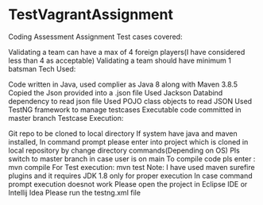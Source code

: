# TestVagrantAssignment
Coding Assessment Assignment
Test cases covered:

Validating a team can have a max of 4 foreign players(I have considered less than 4 as acceptable)
Validating a team should have minimum 1 batsman
Tech Used:

Code written in Java, used complier as Java 8 along with Maven 3.8.5
Copied the Json provided into a .json file
Used Jackson Databind dependency to read json file
Used POJO class objects to read JSON
Used TestNG framework to manage testcases
Executable code committed in master branch
Testcase Execution:

Git repo to be cloned to local directory
If system have java and maven installed, In command prompt please enter into project which is cloned in local repository by change directory commands(Depending on OS)
Pls switch to master branch in case user is on main
To compile code pls enter : mvn compile
For Test execution: mvn test Note: I have used maven surefire plugins and it requires JDK 1.8 only for proper execution In case command prompt execution doesnot work
Please open the project in Eclipse IDE or Intellij Idea
Please run the testng.xml file
